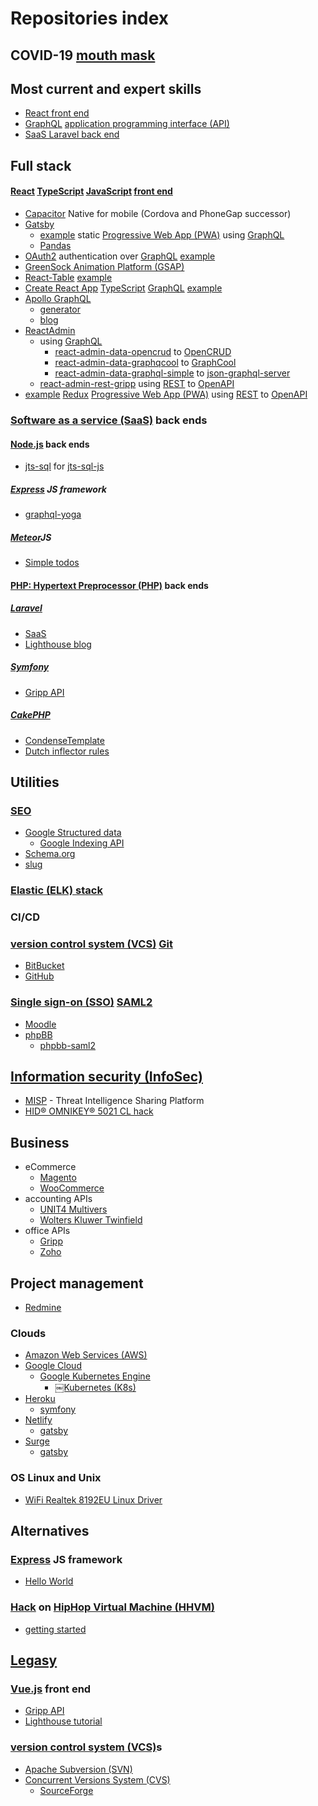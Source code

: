 # Repositories index

## COVID-19 [mouth mask](https://github.com/noud/mouth-mask)

## Most current and expert skills

- [React front end](https://github.com/noud/frontend)
- [GraphQL](https://graphql.org) [application programming interface (API)](https://en.wikipedia.org/wiki/Application_programming_interface)
- [SaaS Laravel back end](https://github.com/noud/saas)

## Full stack

#### [React](https://reactjs.org) [TypeScript](https://en.wikipedia.org/wiki/TypeScript) [JavaScript](https://en.wikipedia.org/wiki/JavaScript) [front end](https://github.com/noud/frontend)

- [Capacitor](https://capacitor.ionicframework.com/docs) Native for mobile (Cordova and PhoneGap successor)
- [Gatsby](https://www.gatsbyjs.org)
    - [example](https://github.com/noud/gatsby-graphql-gripp) static [Progressive Web App (PWA)](https://en.wikipedia.org/wiki/Progressive_web_applications) using [GraphQL](https://graphql.org)
    - [Pandas](https://github.com/noud/gatsby-starter-hello-world-pandas)
- [OAuth2](https://en.wikipedia.org/wiki/OAuth#OAuth_2.0) authentication over [GraphQL](https://lighthouse-passport-auth.web.app/) [example](https://github.com/noud/frontend)
- [GreenSock Animation Platform (GSAP)](https://github.com/noud/react-gsap-example)
- [React-Table](https://react-table.js.org) [example](https://github.com/noud/frontend)
- [Create React App](https://create-react-app.dev) [TypeScript](https://en.wikipedia.org/wiki/TypeScript) [GraphQL](https://graphql.org) [example](https://github.com/noud/cra-typescript-graphql)
- [Apollo GraphQL](https://www.apollographql.com/docs/react)
    - [generator](https://github.com/noud/react-graphql-code-generator)
    - [blog](https://github.com/noud/react-apollo-blog)
- [ReactAdmin](https://github.com/noud/gripp_client_react_admin)
    -  using [GraphQL](https://graphql.org)
        - [react-admin-data-opencrud](https://github.com/noud/react-admin-data-opencrud) to [OpenCRUD](https://www.opencrud.org) 
        - [react-admin-data-graphqcool](https://github.com/noud/react-admin-data-graphcool) to [GraphCool](https://github.com/prisma/graphcool-framework)
        - [react-admin-data-graphql-simple](https://github.com/noud/react-admin-data-graphql-simple) to [json-graphql-server](https://github.com/marmelab/json-graphql-server)
    - [react-admin-rest-gripp](https://github.com/noud/react-admin-rest-gripp) using [REST](https://en.wikipedia.org/wiki/REST) to [OpenAPI](https://swagger.io/specification)
- [example](https://github.com/noud/react-redux-rest-openapi-gripp) [Redux](https://redux.js.org) [Progressive Web App (PWA)](https://en.wikipedia.org/wiki/Progressive_web_applications) using [REST](https://en.wikipedia.org/wiki/REST) to [OpenAPI](https://swagger.io/specification)

### [Software as a service (SaaS)](https://en.wikipedia.org/wiki/Software_as_a_service) back ends

#### [Node.js](https://nodejs.org/en) back ends

- [jts-sql](https://github.com/noud/jts-sql) for [jts-sql-js](https://github.com/noud/jts-sql-js)

##### [Express](https://expressjs.com) JS framework

- [graphql-yoga](https://github.com/prisma-labs/graphql-yoga)

##### [Meteor](https://www.meteor.com)JS

- [Simple todos](https://github.com/noud/meteor-simple-todos)

#### [PHP: Hypertext Preprocessor (PHP)](https://www.php.net) back ends

##### [Laravel](https://laravel.com)

- [SaaS](https://github.com/noud/saas)
- [Lighthouse blog](https://github.com/noud/lighthouse-tutorial)

##### [Symfony](https://symfony.com)

- [Gripp API](https://github.com/noud/gripp_symfony)

##### [CakePHP](https://cakephp.org)

- [CondenseTemplate](https://github.com/noud/cakephp-condense_template)
- [Dutch inflector rules](https://github.com/noud/cakephp-dutch)

## Utilities

### [SEO](https://github.com/noud/seo)

- [Google Structured data](https://github.com/noud/laravel-seo-google-structured-data)
    - [Google Indexing API](https://github.com/noud/laravel-seo-google-indexing-api)
- [Schema.org](https://github.com/noud/laravel-seo-schema-org)
- [slug](https://github.com/noud/https://github.com/noud/laravel-seo-slug)

### [Elastic (ELK) stack](https://www.elastic.co)

### CI/CD

### [version control system (VCS)](https://en.wikipedia.org/wiki/Version_control) [Git](https://git-scm.com)

- [BitBucket](https://bitbucket.org)
- [GitHub](https://github.com/noud/github-error)

### [Single sign-on (SSO)](https://en.wikipedia.org/wiki/Single_sign-on) [SAML2](https://en.wikipedia.org/wiki/Security_Assertion_Markup_Language)

- [Moodle](https://moodle.org/?lang=en)
- [phpBB](https://github.com/noud/sso-phpbb)
    - [phpbb-saml2](https://github.com/noud/phpbb-saml2)

## [Information security (InfoSec)](https://en.wikipedia.org/wiki/Information_security)

- [MISP](https://github.com/noud/MISP/commits/1.0) - Threat Intelligence Sharing Platform
- [HID® OMNIKEY® 5021 CL hack](https://github.com/noud/pcsc#hid-omnikey-5021-cl)

## Business

- eCommerce
    - [Magento](https://magento.com/products/magento-open-source)
    - [WooCommerce](https://woocommerce.com)
- accounting APIs
    - [UNIT4 Multivers](https://api.online.unit4.nl/V18/Documentation)
    - [Wolters Kluwer Twinfield](https://taxnl.wolterskluwer.com/software-koppelingen/partner-worden/koppelen-aan-wolters-kluwer-twinfield)
- office APIs
    - [Gripp](https://www.gripp.com/support/werken-met-de-gripp-api)
    - [Zoho](https://www.zoho.com/developer/rest-api.html)

## Project management

- [Redmine](https://www.redmine.org)

### Clouds

- [Amazon Web Services (AWS)](https://aws.amazon.com)
- [Google Cloud](https://cloud.google.com/gcp)
    - [Google Kubernetes Engine](https://cloud.google.com/kubernetes-engine)
        - [￼Kubernetes (K8s)](https://kubernetes.io)
- [Heroku](https://www.heroku.com)
    - [symfony](https://github.com/noud/symfony3-heroku)
- [Netlify](https://www.netlify.com)
    - [gatsby](https://github.com/noud/gatsby-starter-hello-world-pandas)
- [Surge](https://surge.sh)
    - [gatsby](https://github.com/noud/gatsby-starter-hello-world-pandas)

### OS Linux and Unix

- [WiFi Realtek 8192EU Linux Driver](https://github.com/noud/rtl8192EU_WiFi_linux)

## Alternatives

### [Express](https://expressjs.com) JS framework

- [Hello World](https://github.com/noud/express-hello-world)

### [Hack](https://hacklang.org) on [HipHop Virtual Machine (HHVM)](https://hhvm.com)

- [getting started](https://github.com/noud/hack-hhvm-getting-started)

## [Legasy](https://en.wikipedia.org/wiki/Legacy)

### [Vue.js](https://vuejs.org) front end

- [Gripp API](https://github.com/noud/gripp_client_vue)
- [Lighthouse tutorial](https://github.com/noud/lighthouse-tutorial)

### [version control system (VCS)](https://en.wikipedia.org/wiki/Version_control)s

- [Apache Subversion (SVN)](https://subversion.apache.org)
- [Concurrent Versions System (CVS)](https://www.nongnu.org/cvs)
    - [SourceForge](https://sourceforge.net)